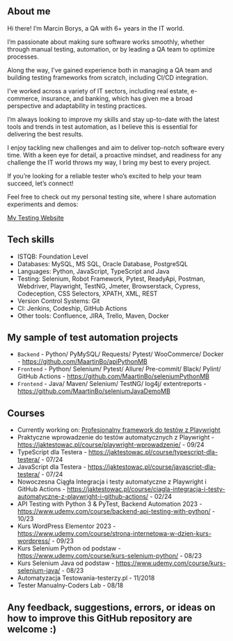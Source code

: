 ## About me
Hi there! I’m Marcin Borys, a QA with 6+ years in the IT world.

I’m passionate about making sure software works smoothly, whether through manual testing, automation, or by leading a QA team to optimize processes. 

Along the way, I’ve gained experience both in managing a QA team and building testing frameworks from scratch, including CI/CD integration. 

I’ve worked across a variety of IT sectors, including real estate, e-commerce, insurance, and banking, which has given me a broad perspective and adaptability in testing practices. 

I’m always looking to improve my skills and stay up-to-date with the latest tools and trends in test automation, as I believe this is essential for delivering the best results.

I enjoy tackling new challenges and aim to deliver top-notch software every time. With a keen eye for detail, a proactive mindset, and readiness for any challenge the IT world throws my way, I bring my best to every project.

If you’re looking for a reliable tester who’s excited to help your team succeed, let’s connect!

Feel free to check out my personal testing site, where I share automation experiments and demos: 

[My Testing Website](https://mb-qa.eu/)


## Tech skills

* ISTQB: Foundation Level 
* Databases: MySQL, MS SQL, Oracle Database, PostgreSQL
* Languages: Python, JavaScript, TypeScript and Java
* Testing: Selenium, Robot Framework, Pytest, ReadyApi, Postman, Webdriver, Playwright, TestNG, Jmeter, Browserstack, Cypress, Codeception, CSS Selectors, XPATH, XML, REST
* Version Control Systems: Git
* CI: Jenkins, Codeship, GitHub Actions
* Other tools: Confluence, JIRA, Trello, Maven, Docker 


## My sample of test automation projects
* `Backend` - Python/ PyMySQL/ Requests/ Pytest/ WooCommerce/ Docker -  https://github.com/MaartinBo/apiPythonMB
* `Frontend` - Python/ Selenium/ Pytest/ Allure/ Pre-commit/ Black/ Pylint/ GitHub Actions - https://github.com/MaartinBo/seleniumPythonMB 
* `Frontend` - Java/ Maven/ Selenium/ TestNG/ log4j/ extentreports - https://github.com/MaartinBo/seleniumJavaDemoMB

## Courses 
* Currently working on: [Profesjonalny framework do testów z Playwright](https://jaktestowac.pl/course/playwright-automatyzacja/)
* Praktyczne wprowadzenie do testów automatycznych z Playwright - https://jaktestowac.pl/course/playwright-wprowadzenie/ - 09/24
* TypeScript dla Testera - https://jaktestowac.pl/course/typescript-dla-testera/ - 07/24
* JavaScript dla Testera - https://jaktestowac.pl/course/javascript-dla-testera/ - 07/24
* Nowoczesna Ciągła Integracja i testy automatyczne z Playwright i GitHub Actions - https://jaktestowac.pl/course/ciagla-integracja-i-testy-automatyczne-z-playwright-i-github-actions/ - 02/24
* API Testing with Python 3 & PyTest, Backend Automation 2023 - https://www.udemy.com/course/backend-api-testing-with-python/  - 10/23
* Kurs WordPress Elementor 2023 - https://www.udemy.com/course/strona-internetowa-w-dzien-kurs-wordpress/ - 09/23
* Kurs Selenium Python od podstaw -https://www.udemy.com/course/kurs-selenium-python/ - 08/23
* Kurs Selenium Java od podstaw - https://www.udemy.com/course/kurs-selenium-java/ - 08/23
* Automatyzacja Testowania-testerzy.pl - 11/2018
* Tester Manualny-Coders Lab - 08/18 

## Any feedback, suggestions, errors, or ideas on how to improve this GitHub repository are welcome :)
